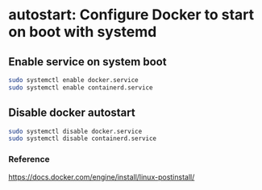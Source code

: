 # autostart: Configure Docker to start on boot with systemd

## Enable service on system boot

```bash
sudo systemctl enable docker.service
sudo systemctl enable containerd.service
```

## Disable docker autostart

```bash
sudo systemctl disable docker.service
sudo systemctl disable containerd.service
```

### Reference

<https://docs.docker.com/engine/install/linux-postinstall/>
